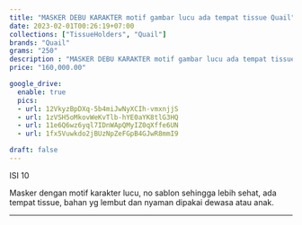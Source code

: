 ```yaml
---
title: "MASKER DEBU KARAKTER motif gambar lucu ada tempat tissue Quail"
date: 2023-02-01T00:26:19+07:00
collections: ["TissueHolders", "Quail"]
brands: "Quail"
grams: "250"
description : "MASKER DEBU KARAKTER motif gambar lucu ada tempat tissue Quail"
price: "160,000.00"

google_drive:
  enable: true
  pics:
  - url: 12VkyzBpDXq-5b4miJwNyXCIh-vmxnjjS
  - url: 1zVSH5oMkovWeKvTlb-hYE0aYK8tlG3HQ
  - url: 11e6Q6wz6yql7IDnWApQMyIZ0qXffe6UN
  - url: 1fx5Vuwkdo2jBUzNpZeFGpB4GJwR8mmI9

draft: false
---
```


ISI 10

Masker dengan motif karakter lucu, no sablon sehingga lebih sehat, ada tempat tissue, bahan yg lembut dan nyaman dipakai dewasa atau anak.

------------    
 
